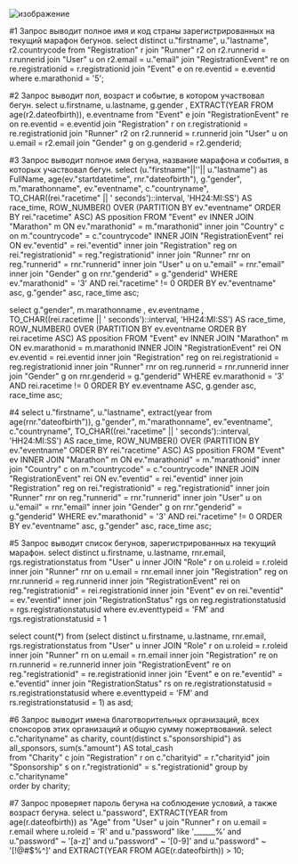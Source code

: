 ![изображение](https://github.com/user-attachments/assets/50fe4411-84b4-4cbb-91f5-2944f22aa341)


#1 Запрос выводит полное имя и код страны зарегистрированных на текущий марафон бегунов.
select distinct u."firstname", u."lastname", r2.countrycode 
from "Registration" r join "Runner" r2 on r2.runnerid = r.runnerid 
join "User" u on r2.email = u."email"
join "RegistrationEvent" re on re.registrationid = r.registrationid 
join "Event" e on re.eventid = e.eventid 
where e.marathonid = '5';

#2 Запрос выводит пол, возраст и событие, в котором участвовал бегун.
select u.firstname, u.lastname, g.gender , EXTRACT(YEAR FROM age(r2.dateofbirth)), e.eventname
from "Event" e join "RegistrationEvent" re on re.eventid = e.eventid 
join "Registration" r on r.registrationid = re.registrationid 
join "Runner" r2 on r2.runnerid = r.runnerid
join "User" u on u.email = r2.email
join "Gender" g on g.genderid = r2.genderid;

#3 Запрос выводит полное имя бегуна, название марафона и события, в которых участвовал бегун.
select (u."firstname"||''|| u."lastname") as FullName,  age(ev."startdatetime", rnr."dateofbirth"), g."gender", m."marathonname", ev."eventname",  c."countryname", 
TO_CHAR((rei."racetime" || ' seconds')::interval, 'HH24:MI:SS') AS race_time,
ROW_NUMBER() OVER (PARTITION BY ev."eventname" ORDER BY rei."racetime" ASC) AS pposition
FROM "Event" ev
INNER JOIN "Marathon" m ON ev."marathonid" = m."marathonid"
inner join "Country" c on m."countrycode" = c."countrycode"
INNER JOIN "RegistrationEvent" rei ON ev."eventid" = rei."eventid"
inner join "Registration" reg on rei."registrationid" = reg."registrationid" 
inner join "Runner" rnr on reg."runnerid" = rnr."runnerid"
inner join "User" u on u."email" = rnr."email"
inner join "Gender" g on rnr."genderid" =  g."genderid" 
WHERE ev."marathonid" = '3' AND rei."racetime" != 0
ORDER BY ev."eventname" asc, g."gender" asc, race_time asc;

select g."gender", m.marathonname , ev.eventname , 
TO_CHAR((rei.racetime || ' seconds')::interval, 'HH24:MI:SS') AS race_time,
ROW_NUMBER() OVER (PARTITION BY ev.eventname ORDER BY rei.racetime ASC) AS pposition
FROM "Event" ev
INNER JOIN "Marathon" m ON ev.marathonid = m.marathonid 
INNER JOIN "RegistrationEvent" rei ON ev.eventid = rei.eventid 
inner join "Registration" reg on rei.registrationid = reg.registrationid 
inner join "Runner" rnr on reg.runnerid = rnr.runnerid 
inner join "Gender" g on rnr.genderid =  g."genderid" 
WHERE ev.marathonid = '3' AND rei.racetime != 0
ORDER BY ev.eventname ASC, g.gender asc, race_time asc;

#4 
select u."firstname", u."lastname", extract(year from age(rnr."dateofbirth")), g."gender", m."marathonname", ev."eventname",  c."countryname", 
TO_CHAR((rei."racetime" || ' seconds')::interval, 'HH24:MI:SS') AS race_time,
ROW_NUMBER() OVER (PARTITION BY ev."eventname" ORDER BY rei."racetime" ASC) AS pposition
FROM "Event" ev
INNER JOIN "Marathon" m ON ev."marathonid" = m."marathonid"
inner join "Country" c on m."countrycode" = c."countrycode"
INNER JOIN "RegistrationEvent" rei ON ev."eventid" = rei."eventid"
inner join "Registration" reg on rei."registrationid" = reg."registrationid" 
inner join "Runner" rnr on reg."runnerid" = rnr."runnerid"
inner join "User" u on u."email" = rnr."email"
inner join "Gender" g on rnr."genderid" =  g."genderid" 
WHERE ev."marathonid" = '3' AND rei."racetime" != 0
ORDER BY ev."eventname" asc, g."gender" asc, race_time asc;

#5 Запрос выводит список бегунов, зарегистрированных на текущий марафон.
select distinct u.firstname, u.lastname, rnr.email, rgs.registrationstatus
from "User" u
inner JOIN "Role" r on u.roleid = r.roleid
inner join "Runner" rnr on u.email = rnr.email
inner join "Registration" reg on rnr.runnerid = reg.runnerid
inner join "RegistrationEvent" rei on reg."registrationid" = rei.registrationid
inner join "Event" ev on rei."eventid" = ev."eventid"
inner join "RegistrationStatus" rgs on reg.registrationstatusid = rgs.registrationstatusid
where ev.eventtypeid = 'FM' and rgs.registrationstatusid = 1

select count(*) from (select distinct u.firstname, u.lastname, rnr.email, rgs.registrationstatus
from "User" u
inner JOIN "Role" r on u.roleid = r.roleid
inner join "Runner" rn on u.email = rn.email
inner join "Registration" re on rn.runnerid = re.runnerid
inner join "RegistrationEvent" re on reg."registrationid" = re.registrationid
inner join "Event" e on re."eventid" = e."eventid"
inner join "RegistrationStatus" rs on re.registrationstatusid = rs.registrationstatusid
where e.eventtypeid = 'FM' and rs.registrationstatusid = 1) as asd;

#6 Запрос выводит имена благотворительных организаций, всех спонсоров этих организаций и общую сумму пожертвований.
select c."charityname" as charity, count(distinct s."sponsorshipid") as all_sponsors, sum(s."amount") AS total_cash                    
from "Charity" c 
join "Registration" r on c."charityid" = r."charityid"
join "Sponsorship" s on r."registrationid" = s."registrationid"
group by c."charityname"  
order by charity;

#7 Запрос проверяет пароль бегуна на соблюдение условий, а также возраст бегуна.
select u."password", EXTRACT(YEAR from age(r.dateofbirth)) as "Age"
from "User" u join "Runner" r on u.email = r.email
where u.roleid = 'R'
and
u."password" like '______%'
and u."password" ~ '[a-z]'
and u."password" ~ '[0-9]'
and u."password" ~ '[!@#$%^]'
and EXTRACT(YEAR FROM AGE(r.dateofbirth)) > 10;
